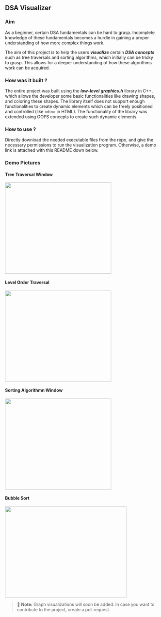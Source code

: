 ## DSA Visualizer

### Aim
As a beginner, certain DSA fundamentals can be hard to grasp. Incomplete knowledge of these fundamentals becomes a hurdle in gaining a proper understanding of how
more complex things work.

The aim of this project is to help the users ***visualize*** certain ***DSA concepts*** such as tree traversals and sorting algorithms, which initially can be tricky
to grasp. This allows for a deeper understanding of how these algorithms work can be acquired. 

### How was it built ?
The entire project was built using the ***low-level*** ***graphics.h*** library in C++, which allows the developer some basic functionalities like drawing shapes, and 
coloring these shapes. The library itself does not support enough functionalities to create dynamic elements which can be freely positioned and controlled (like
``<div>`` in HTML). The functionality of the library was extended using OOPS concepts to create such dynamic elements.

### How to use ?
Directly download the needed executable files from the repo, and give the necessary permissions to run the visualization program. Otherwise, a demo link is 
attached with this README down below.

### Demo Pictures
#### Tree Traversal Window
<img src="https://github.com/user-attachments/assets/b970fa95-d1bb-4745-a399-35811079b7dd" width=350 height=300>

#### Level Order Traversal
<img src="https://github.com/user-attachments/assets/eb9979c0-2fac-4d77-87dc-2da2d4dddaea" width=350 height=300>

#### Sorting Algorithmn Window
<img src="https://github.com/user-attachments/assets/2c3800c5-c328-4127-99b9-71dda4059f6e" width=350 height=300>

#### Bubble Sort
<img src="https://github.com/user-attachments/assets/a8a7f3f2-1f0c-4b04-a252-d3dc5d9964ac" width=400 height=300>

> :memo: **Note:** Graph visualizations will soon be added. In case you want to contribute to the project, create a pull request.
